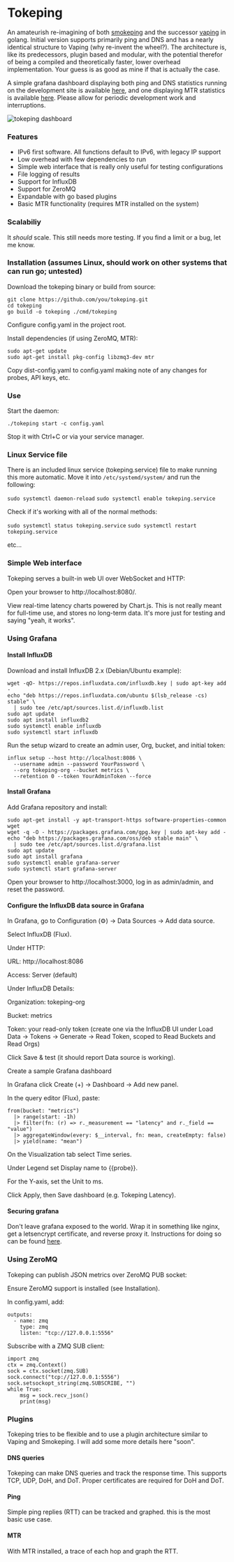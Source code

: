 # Tokeping

 An amateurish re-imagining of both [smokeping](https://oss.oetiker.ch/smokeping/) and the successor [vaping](https://github.com/20c/vaping) in golang. Initial version supports primarily ping and DNS and has a nearly identical structure to Vaping (why re-invent the wheel?). The architecture is, like its predecessors, plugin based and modular, with the potential therefor of being a compiled and theoretically faster, lower overhead implementation. Your guess is as good as mine if that is actually the case. 

 A simple grafana dashboard displaying both ping and DNS statistics running on the development site is available [here](https://tokeping-dev.mpls.rsvp/public-dashboards/a108473f56ec492fb5b337b8f0416c6b), and one displaying MTR statistics is available [here](https://tokeping-dev.mpls.rsvp/public-dashboards/e866fade5a6a41ffb2ee16a948394727?from=now-30m&to=now&timezone=browser&refresh=1m). Please allow for periodic development work and interruptions.

 ![tokeping dashboard](tokeping-dev-example.png "tokeping-dashboard")


### Features

* IPv6 first software. All functions default to IPv6, with legacy IP support
* Low overhead with few dependencies to run
* Simple web interface that is really only useful for testing configurations
* File logging of results
* Support for InfluxDB
* Support for ZeroMQ
* Expandable with go based plugins
* Basic MTR functionality (requires MTR installed on the system)

### Scalabiliy

It *should* scale. This still needs more testing. If you find a limit or a bug, let me know. 

### Installation (assumes Linux, should work on other systems that can run go; untested)

Download the tokeping binary or build from source:

```
git clone https://github.com/you/tokeping.git
cd tokeping
go build -o tokeping ./cmd/tokeping
```

Configure config.yaml in the project root.

Install dependencies (if using ZeroMQ, MTR):

```
sudo apt-get update
sudo apt-get install pkg-config libzmq3-dev mtr
```

Copy dist-config.yaml to config.yaml making note of any changes for probes, API keys, etc. 

### Use

Start the daemon:

```
./tokeping start -c config.yaml
```

Stop it with Ctrl+C or via your service manager.

### Linux Service file

There is an included linux service (tokeping.service) file to make running this more automatic. Move it into `/etc/systemd/system/` and run the following: 

`sudo systemctl daemon-reload`
`sudo systemctl enable tokeping.service`

Check if it's working with all of the normal methods:

`sudo systemctl status tokeping.service`
`sudo systemctl restart tokeping.service`

etc...

### Simple Web interface

Tokeping serves a built-in web UI over WebSocket and HTTP:

Open your browser to http://localhost:8080/.

View real-time latency charts powered by Chart.js.
This is not really meant for full-time use, and stores no long-term data. It's more just for testing and saying "yeah, it works". 

### Using Grafana

#### Install InfluxDB

Download and install InfluxDB 2.x (Debian/Ubuntu example):

```
wget -qO- https://repos.influxdata.com/influxdb.key | sudo apt-key add -
echo "deb https://repos.influxdata.com/ubuntu $(lsb_release -cs) stable" \
  | sudo tee /etc/apt/sources.list.d/influxdb.list
sudo apt update
sudo apt install influxdb2
sudo systemctl enable influxdb
sudo systemctl start influxdb
```

Run the setup wizard to create an admin user, Org, bucket, and initial token:

```
influx setup --host http://localhost:8086 \
  --username admin --password YourPassword \
  --org tokeping-org --bucket metrics \
  --retention 0 --token YourAdminToken --force
```

#### Install Grafana

Add Grafana repository and install:

```
sudo apt-get install -y apt-transport-https software-properties-common wget
wget -q -O - https://packages.grafana.com/gpg.key | sudo apt-key add -
echo "deb https://packages.grafana.com/oss/deb stable main" \
  | sudo tee /etc/apt/sources.list.d/grafana.list
sudo apt update
sudo apt install grafana
sudo systemctl enable grafana-server
sudo systemctl start grafana-server
```

Open your browser to http://localhost:3000, log in as admin/admin, and reset the password.

#### Configure the InfluxDB data source in Grafana

In Grafana, go to Configuration (⚙️) → Data Sources → Add data source.

Select InfluxDB (Flux).

Under HTTP:

URL: http://localhost:8086

Access: Server (default)

Under InfluxDB Details:

Organization: tokeping-org

Bucket: metrics

Token: your read-only token (create one via the InfluxDB UI under Load Data → Tokens → Generate → Read Token, scoped to Read Buckets and Read Orgs)

Click Save & test (it should report Data source is working).

Create a sample Grafana dashboard

In Grafana click Create (+) → Dashboard → Add new panel.

In the query editor (Flux), paste:

```
from(bucket: "metrics")
  |> range(start: -1h)
  |> filter(fn: (r) => r._measurement == "latency" and r._field == "value")
  |> aggregateWindow(every: $__interval, fn: mean, createEmpty: false)
  |> yield(name: "mean")
```

On the Visualization tab select Time series.

Under Legend set Display name to {{probe}}.

For the Y-axis, set the Unit to ms.

Click Apply, then Save dashboard (e.g. Tokeping Latency).

#### Securing grafana

Don't leave grafana exposed to the world. Wrap it in something like nginx, get a letsencrypt certificate, and reverse proxy it. Instructions for doing so can be found [here](https://grafana.com/tutorials/run-grafana-behind-a-proxy/). 

### Using ZeroMQ

Tokeping can publish JSON metrics over ZeroMQ PUB socket:

Ensure ZeroMQ support is installed (see Installation).

In config.yaml, add:

```
outputs:
  - name: zmq
    type: zmq
    listen: "tcp://127.0.0.1:5556"
```

Subscribe with a ZMQ SUB client:

```
import zmq
ctx = zmq.Context()
sock = ctx.socket(zmq.SUB)
sock.connect("tcp://127.0.0.1:5556")
sock.setsockopt_string(zmq.SUBSCRIBE, "")
while True:
    msg = sock.recv_json()
    print(msg)
```
### Plugins

Tokeping tries to be flexible and to use a plugin architecture similar to Vaping and Smokeping. I will add some more details here "soon". 

#### DNS queries

Tokeping can make DNS queries and track the response time. This supports TCP, UDP, DoH, and DoT. Proper certificates are required for DoH and DoT. 

#### Ping

Simple ping replies (RTT) can be tracked and graphed. this is the most basic use case. 

#### MTR

With MTR installed, a trace of each hop and graph the RTT. 


